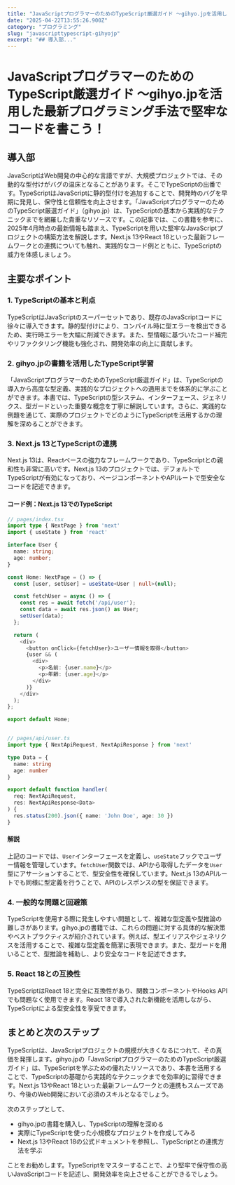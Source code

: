 ```yaml
---
title: "JavaScriptプログラマーのためのTypeScript厳選ガイド 〜gihyo.jpを活用した最新プログラミング手法で堅牢なコードを書こう！"
date: "2025-04-22T13:55:26.900Z"
category: "プログラミング"
slug: "javascripttypescript-gihyojp"
excerpt: "## 導入部..."
---
```


# JavaScriptプログラマーのためのTypeScript厳選ガイド 〜gihyo.jpを活用した最新プログラミング手法で堅牢なコードを書こう！

## 導入部

JavaScriptはWeb開発の中心的な言語ですが、大規模プロジェクトでは、その動的な型付けがバグの温床となることがあります。そこでTypeScriptの出番です。TypeScriptはJavaScriptに静的型付けを追加することで、開発時のバグを早期に発見し、保守性と信頼性を向上させます。「JavaScriptプログラマーのためのTypeScript厳選ガイド」（gihyo.jp）は、TypeScriptの基本から実践的なテクニックまでを網羅した貴重なリソースです。この記事では、この書籍を参考に、2025年4月時点の最新情報も踏まえ、TypeScriptを用いた堅牢なJavaScriptプロジェクトの構築方法を解説します。Next.js 13やReact 18といった最新フレームワークとの連携についても触れ、実践的なコード例とともに、TypeScriptの威力を体感しましょう。

## 主要なポイント

### 1. TypeScriptの基本と利点

TypeScriptはJavaScriptのスーパーセットであり、既存のJavaScriptコードに徐々に導入できます。静的型付けにより、コンパイル時に型エラーを検出できるため、実行時エラーを大幅に削減できます。また、型情報に基づいたコード補完やリファクタリング機能も強化され、開発効率の向上に貢献します。

### 2. gihyo.jpの書籍を活用したTypeScript学習

「JavaScriptプログラマーのためのTypeScript厳選ガイド」は、TypeScriptの導入から高度な型定義、実践的なプロジェクトへの適用までを体系的に学ぶことができます。本書では、TypeScriptの型システム、インターフェース、ジェネリクス、型ガードといった重要な概念を丁寧に解説しています。さらに、実践的な例題を通じて、実際のプロジェクトでどのようにTypeScriptを活用するかの理解を深めることができます。

### 3. Next.js 13とTypeScriptの連携

Next.js 13は、Reactベースの強力なフレームワークであり、TypeScriptとの親和性も非常に高いです。Next.js 13のプロジェクトでは、デフォルトでTypeScriptが有効になっており、ページコンポーネントやAPIルートで型安全なコードを記述できます。

#### コード例：Next.js 13でのTypeScript

```typescript
// pages/index.tsx
import type { NextPage } from 'next'
import { useState } from 'react'

interface User {
  name: string;
  age: number;
}

const Home: NextPage = () => {
  const [user, setUser] = useState<User | null>(null);

  const fetchUser = async () => {
    const res = await fetch('/api/user');
    const data = await res.json() as User;
    setUser(data);
  };

  return (
    <div>
      <button onClick={fetchUser}>ユーザー情報を取得</button>
      {user && (
        <div>
          <p>名前: {user.name}</p>
          <p>年齢: {user.age}</p>
        </div>
      )}
    </div>
  );
};

export default Home;


// pages/api/user.ts
import type { NextApiRequest, NextApiResponse } from 'next'

type Data = {
  name: string
  age: number
}

export default function handler(
  req: NextApiRequest,
  res: NextApiResponse<Data>
) {
  res.status(200).json({ name: 'John Doe', age: 30 })
}
```

#### 解説

上記のコードでは、`User`インターフェースを定義し、`useState`フックでユーザー情報を管理しています。`fetchUser`関数では、APIから取得したデータを`User`型にアサーションすることで、型安全性を確保しています。Next.js 13のAPIルートでも同様に型定義を行うことで、APIのレスポンスの型を保証できます。

### 4.  一般的な問題と回避策

TypeScriptを使用する際に発生しやすい問題として、複雑な型定義や型推論の難しさがあります。gihyo.jpの書籍では、これらの問題に対する具体的な解決策やベストプラクティスが紹介されています。例えば、型エイリアスやジェネリクスを活用することで、複雑な型定義を簡潔に表現できます。また、型ガードを用いることで、型推論を補助し、より安全なコードを記述できます。

### 5. React 18との互換性

TypeScriptはReact 18と完全に互換性があり、関数コンポーネントやHooks APIでも問題なく使用できます。React 18で導入された新機能を活用しながら、TypeScriptによる型安全性を享受できます。


## まとめと次のステップ

TypeScriptは、JavaScriptプロジェクトの規模が大きくなるにつれて、その真価を発揮します。gihyo.jpの「JavaScriptプログラマーのためのTypeScript厳選ガイド」は、TypeScriptを学ぶための優れたリソースであり、本書を活用することで、TypeScriptの基礎から実践的なテクニックまでを効率的に習得できます。Next.js 13やReact 18といった最新フレームワークとの連携もスムーズであり、今後のWeb開発において必須のスキルとなるでしょう。

次のステップとして、

* gihyo.jpの書籍を購入し、TypeScriptの理解を深める
* 実際にTypeScriptを使った小規模なプロジェクトを作成してみる
* Next.js 13やReact 18の公式ドキュメントを参照し、TypeScriptとの連携方法を学ぶ

ことをお勧めします。TypeScriptをマスターすることで、より堅牢で保守性の高いJavaScriptコードを記述し、開発効率を向上させることができるでしょう。
